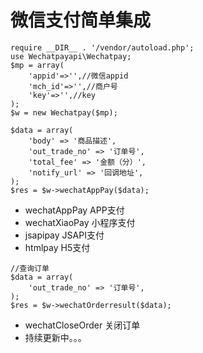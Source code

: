 # 微信支付简单集成
```
require __DIR__ . '/vendor/autoload.php';
use Wechatpayapi\Wechatpay;
$mp = array(
    'appid'=>'',//微信appid
    'mch_id'=>'',//商户号
    'key'=>'',//key
);
$w = new Wechatpay($mp);

$data = array(
    'body' => '商品描述',
    'out_trade_no' => '订单号',
    'total_fee' => '金额（分）',
    'notify_url' => '回调地址',
);
$res = $w->wechatAppPay($data);
```
- wechatAppPay APP支付
- wechatXiaoPay 小程序支付
- jsapipay JSAPI支付
- htmlpay H5支付

```
//查询订单
$data = array(
    'out_trade_no' => '订单号',
);
$res = $w->wechatOrderresult($data);
```

- wechatCloseOrder 关闭订单
- 持续更新中。。。
